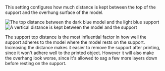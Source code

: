 This setting configures how much distance is kept between the top of the support and the overhung surface of the model.

![The top distance between the dark blue model and the light blue support](support_top_bottom_distance.svg)
![A vertical distance is kept between the model and the support](support_z_distance.png)

The support top distance is the most influential factor in how well the support adheres to the model where the model rests on the support. Increasing the distance makes it easier to remove the support after printing, since it won't adhere well to the printed object. However it will also make the overhang look worse, since it's allowed to sag a few more layers down before resting on the support.